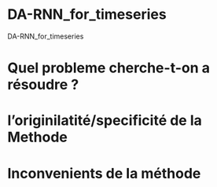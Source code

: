 # DA-RNN_for_timeseries
DA-RNN_for_timeseries 

# Quel probleme cherche-t-on a résoudre ? 
# l’originilatité/specificité de la Methode
# Inconvenients de la méthode
